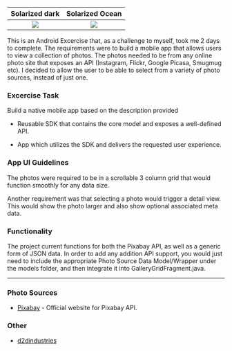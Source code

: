 Solarized dark                    |  Solarized Ocean
:--------------------------------:|:--------------------------------:
![](https://www.dropbox.com/s/e8o6hqi56875gai/Screenshot_2017-01-23-10-25-26.png?raw=1)  |  ![](https://www.dropbox.com/s/87dvvhtwsrd9stp/Screenshot_2017-01-23-10-25-40.png?raw=1)


This is an Android Excercise that, as a challenge to myself, took me 2 days to complete. The requirements were to build a mobile app that allows users to view a
collection of photos. The photos needed to be from any online photo site that exposes an API (Instagram, Flickr, Google Picasa, Smugmug etc). I decided to allow the user to be able to select from a variety of photo sources, instead of just one.

### Excercise Task

Build a native mobile app based on the description provided

- Reusable SDK that contains the core model and exposes a well-defined API.

- App which utilizes the SDK and delivers the requested user experience.

### App UI Guidelines

The photos were required to be in a scrollable 3 column grid that would function smoothly for any data size.

Another requirement was that selecting a photo would trigger a detail view. This would show the photo larger and also show optional associated meta data.

### Functionality

The project current functions for both the Pixabay API, as well as a generic form of JSON data. In order to add any addition API support, you would just need to include the appropriate Photo Source Data Model/Wrapper under the models folder, and then integrate it into GalleryGridFragment.java.

***

### Photo Sources

- [Pixabay](https://pixabay.com/) - Official website for Pixabay API.

### Other

- [d2dindustries](https://d2dindustries.rocks/)